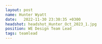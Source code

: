 ```yaml
---
layout: post
name: Hunter Wyatt
date:   2022-11-30 23:30:35 +0300
headshot: headshot_Hunter_Oct_2023_1.jpg
position: WE Design Team Lead
tags: teamlead
---
```


